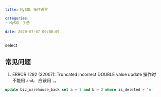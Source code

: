 ```yaml
---
title: MySQL 操作语言

categories:
- MySQL 手册

date: 2020-07-07 00:00:09
---
```


select 

## 常见问题
1. ERROR 1292 (22007): Truncated incorrect DOUBLE value
update 操作时不能用 `and`， 应该用 `,`。   

```sql
update biz_warehouse_back set a = 1 and b = 2 where is_deleted = 'n'
```